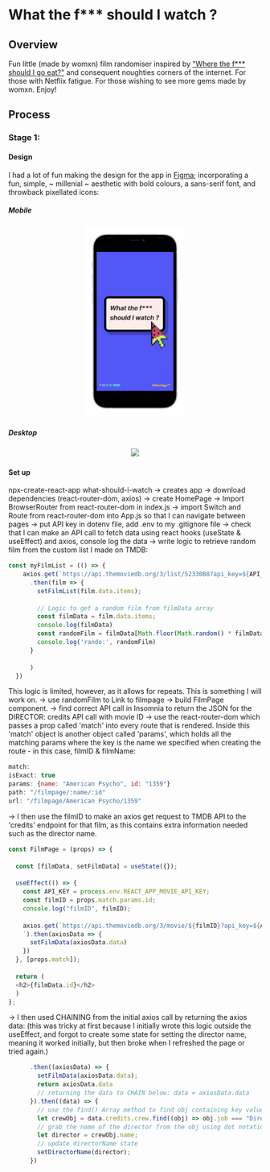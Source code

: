 # What the f*** should I watch ?

## Overview

Fun little (made by womxn) film randomiser inspired by ["Where the f*** should I go eat?"](http://wtfsigte.com/) and consequent noughties corners of the internet. For those with Netflix fatigue. For those wishing to see more gems made by womxn. Enjoy! 

## Process

### Stage 1:

#### Design

I had a lot of fun making the design for the app in [Figma](https://www.figma.com/file/GfhSUCNhyxbnGCkMImUDuM/What-Should-I-Watch%3F%3F); incorporating a fun, simple,  ~ millenial ~ aesthetic with bold colours, a sans-serif font, and throwback pixellated icons: 

##### Mobile

<p align="center">
<img src="/media/what-should-i-watch-mobile_iphone12black_portrait.png" alt="mobile home" width="200" >
</p>


##### Desktop

<p align="center">
<img src="/what-should-i-watch/media/wsiw-desktop.gif" width="800" >
</p>

#### Set up 

npx-create-react-app what-should-i-watch
-> creates app 
-> download dependencies (react-router-dom, axios)
-> create HomePage 
-> Import BrowserRouter from react-router-dom in index.js 
-> import Switch and Route from react-router-dom into App.js so that I can navigate between pages
-> put API key in dotenv file, add .env to my .gitignore file
-> check that I can make an API call to fetch data using react hooks (useState & useEffect) and axios, console log the data
-> write logic to retrieve random film from the custom list I made on TMDB:
```js
const myFilmList = (() => {
    axios.get(`https://api.themoviedb.org/3/list/5233088?api_key=${API_KEY}&language=en-US&page=1`)
      .then(film => {
        setFilmList(film.data.items);

        // Logic to get a random film from filmData array
        const filmData = film.data.items;
        console.log(filmData)
        const randomFilm = filmData[Math.floor(Math.random() * filmData.length)];
        console.log('rando:', randomFilm)
      }

      )
  })
```
This logic is limited, however, as it allows for repeats. This is something I will work on. 
-> use randomFilm to Link to filmpage
-> build FilmPage component. 
-> find correct API call in Insomnia to return the JSON for the DIRECTOR: credits API call with movie ID
-> use the react-router-dom which passes a prop called 'match' into every route that is rendered. Inside this 'match' object is another object called 'params', which holds all the matching params where the key is the name we specified when creating the route - in this case, filmID & filmName:
```jsx
match:
isExact: true
params: {name: "American Psycho", id: "1359"}
path: "/filmpage/:name/:id"
url: "/filmpage/American Psycho/1359"
```


-> I then use the filmID to make an axios get request to TMDB API to the 'credits' endpoint for that film, as this contains extra information needed such as the director name.
```js
const FilmPage = (props) => {

  const [filmData, setFilmData] = useState({});

  useEffect(() => {
    const API_KEY = process.env.REACT_APP_MOVIE_API_KEY;
    const filmID = props.match.params.id;
    console.log("filmID", filmID);
  
    axios.get(`https://api.themoviedb.org/3/movie/${filmID}?api_key=${API_KEY}&append_to_response=credits
    `).then(axiosData => {
      setFilmData(axiosData.data)
    })
  }, [props.match]);

  return (
  <h2>{filmData.id}</h2>
  )
};
```
-> I then used CHAINING from the initial axios call by returning the axios data: (this was tricky at first because I initially wrote this logic outside the useEffect, and forgot to create some state for setting the director name, meaning it worked initially, but then broke when I refreshed the page or tried again.)

```js
      .then((axiosData) => {
        setFilmData(axiosData.data);
        return axiosData.data
        // returning the data to CHAIN below: data = axiosData.data
      }).then((data) => {
        // use the find() Array method to find obj containing key value of 'Job: "Director"'
        let crewObj = data.credits.crew.find((obj) => obj.job === "Director")
        // grab the name of the director from the obj using dot notation (property accessor)
        let director = crewObj.name;
        // update directorName state
        setDirectorName(director);
      })
```







